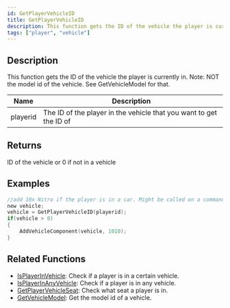```yaml
---
id: GetPlayerVehicleID
title: GetPlayerVehicleID
description: This function gets the ID of the vehicle the player is currently in.
tags: ["player", "vehicle"]
---
```


## Description

This function gets the ID of the vehicle the player is currently in. Note: NOT the model id of the vehicle. See GetVehicleModel for that.

| Name     | Description                                                        |
| -------- | ------------------------------------------------------------------ |
| playerid | The ID of the player in the vehicle that you want to get the ID of |

## Returns

ID of the vehicle or 0 if not in a vehicle

## Examples

```c
//add 10x Nitro if the player is in a car. Might be called on a command.
new vehicle;
vehicle = GetPlayerVehicleID(playerid);
if(vehicle > 0)
{
    AddVehicleComponent(vehicle, 1010);
}
```

## Related Functions

- [IsPlayerInVehicle](IsPlayerInVehicle.md): Check if a player is in a certain vehicle.
- [IsPlayerInAnyVehicle](IsPlayerInAnyVehicle.md): Check if a player is in any vehicle.
- [GetPlayerVehicleSeat](GetPlayerVehicleSeat.md): Check what seat a player is in.
- [GetVehicleModel](GetVehicleModel.md): Get the model id of a vehicle.
